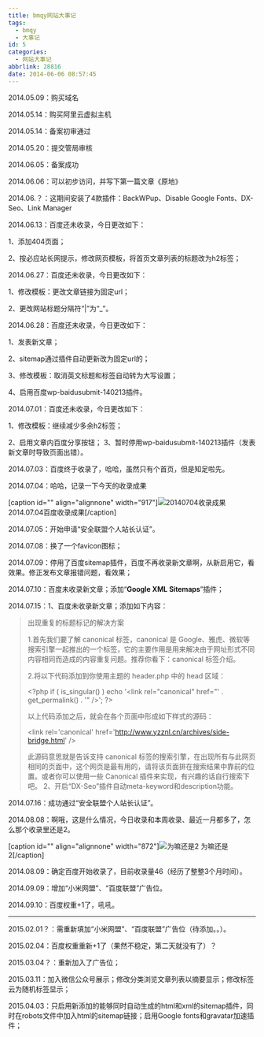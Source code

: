 ```yaml
---
title: bmqy网站大事记
tags:
  - bmqy
  - 大事记
id: 5
categories:
  - 网站大事记
abbrlink: 28816
date: 2014-06-06 08:57:45
---
```


2014.05.09：购买域名

2014.05.14：购买阿里云虚拟主机

2014.05.14：备案初审通过

2014.05.20：提交管局审核

2014.06.05：备案成功

2014.06.06：可以初步访问，并写下第一篇文章《原地》

2014.06.？：这期间安装了4款插件：BackWPup、Disable Google Fonts、DX-Seo、Link Manager

2014.06.13：百度还未收录，今日更改如下：

1、添加404页面；

2、按必应站长网提示，修改网页模板，将首页文章列表的标题改为h2标签；

2014.06.27：百度还未收录，今日更改如下：

1、修改模板：更改文章链接为固定url；

2、更改网站标题分隔符“|”为“_”。

2014.06.28：百度还未收录，今日更改如下：

1、发表新文章；

2、sitemap通过插件自动更新改为固定url的；

3、修改模板：取消英文标题和标签自动转为大写设置；

4、启用百度wp-baidusubmit-140213插件。

2014.07.01：百度还未收录，今日更改如下：

1、修改模板：继续减少多余h2标签；

2、启用文章内百度分享按钮；
3、暂时停用wp-baidusubmit-140213插件（发表新文章时导致页面出错）。

2014.07.03：百度终于收录了，哈哈，虽然只有个首页，但是知足啦先。

2014.07.04：哈哈，记录一下今天的收录成果

[caption id="" align="alignnone" width="917"]![20140704收录成果](http://ww1.sinaimg.cn/large/4eed32f2jw1ei0hkm4y82j20ph0xkwm1.jpg) 2014.07.04百度收录成果[/caption]

2014.07.05：开始申请“安全联盟个人站长认证”。

2014.07.08：换了一个favicon图标；

2014.07.09：停用了百度sitemap插件，百度不再收录新文章啊，从新启用它，看效果。修正发布文章报错问题，看效果；

2014.07.10：百度未收录新文章；添加“<span style="font-weight: 600; color: #000000;">Google XML Sitemaps</span>”插件；

2014.07.15：1、百度未收录新文章；添加如下内容：
> 出现重复的标题标记的解决方案> 
> 
> 1.首先我们要了解 canonical 标签，canonical 是 Google、雅虎、微软等搜索引擎一起推出的一个标签，它的主要作用是用来解决由于网址形式不同内容相同而造成的内容重复问题。推荐你看下：canonical 标签介绍。> 
> 
> 2.将以下代码添加到你使用主题的 header.php 中的 head 区域：> 
> 
> &lt;?php if ( is_singular() ) echo '&lt;link rel="canonical" href="' . get_permalink() . '" /&gt;'; ?&gt;> 
> 以上代码添加之后，就会在各个页面中形成如下样式的源码：> 
> 
> &lt;link rel='canonical' href='http://www.yzznl.cn/archives/side-bridge.html' /&gt;> 
> 此源码意思就是告诉支持 canonical 标签的搜索引擎，在出现所有与此网页相同的页面中，这个网页是最有用的，请将该页面排在搜索结果中靠前的位置。或者你可以使用一些 Canonical 插件来实现，有兴趣的话自行搜索下吧。
2、开启“DX-Seo”插件自动meta-keyword和description功能。

2014.07.16：成功通过“安全联盟个人站长认证”。

2014.08.08：啊哦，这是什么情况，今日收录和本周收录、最近一月都多了，怎么那个收录里还是2。

[caption id="" align="alignnone" width="872"]![为嘛还是2](http://ww2.sinaimg.cn/large/4eed32f2jw1ej4xrstym2j20o80bodip.jpg) 为嘛还是2[/caption]

2014.08.09：确定百度开始收录了，目前收录量46（经历了整整3个月时间）。

2014.09.09：增加“小米网盟”、“百度联盟”广告位。

2014.09.10：百度权重+1了，吼吼。

-------------------------------------------------------------------------

2015.02.01？：需重新填加“小米网盟”、“百度联盟”广告位（待添加。。）。

2015.02.04：百度权重重新+1了（果然不稳定，第二天就没有了）？

2015.03.04？：重新加入了广告位；

2015.03.11：加入微信公众号展示；修改分类浏览文章列表以摘要显示；修改标签云为随机标签显示；

2015.04.03：只启用新添加的能够同时自动生成的html和xml的sitemap插件，同时在robots文件中加入html的sitemap链接；启用Google fonts和gravatar加速插件；